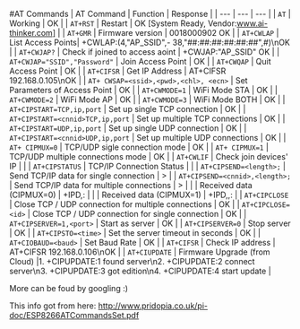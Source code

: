 #AT Commands
| AT Command | Function | Response |
| --- | --- | --- |
| `AT` | Working | OK |
| `AT+RST` | Restart           | OK [System Ready, Vendor:www.ai-thinker.com]             |
| `AT+GMR` | Firmware version  | 0018000902 OK                                            |
| `AT+CWLAP` | List Access Points| +CWLAP:(4,"AP_SSID",- 38,"##:##:##:##:##:##",#)\nOK      |
| `AT+CWJAP?`  | Check if joined to access aoint | +CWJAP:"AP_SSID" OK |
| `AT+CWJAP="SSID","Password"` | Join Access Point | OK |
| `AT+CWQAP` | Quit Access Point | OK |
| `AT+CIFSR` | Get IP Address | AT+CIFSR 192.168.0.105\nOK |
| `AT+ CWSAP=<ssid>,<pwd>,<chl>, <ecn>` | Set Parameters of Access Point | OK |
| `AT+CWMODE=1` | WiFi Mode STA | OK |
| `AT+CWMODE=2` | WiFi Mode AP  | OK |
| `AT+CWMODE=3` | WiFi Mode BOTH | OK |
| `AT+CIPSTART=TCP,ip,port` | Set up single TCP connection | OK |
| `AT+CIPSTART=<cnnid>TCP,ip,port` | Set up multiple TCP connections | OK |
| `AT+CIPSTART=UDP,ip,port` | Set up single UDP connection | OK |
| `AT+CIPSTART=<cnnid>UDP,ip,port` | Set up multiple UDP connections | OK |
| `AT+ CIPMUX=0` | TCP/UDP sigle connection mode | OK |
| `AT+ CIPMUX=1` | TCP/UDP multiple connections mode | OK |
| `AT+CWLIF` | Check join devices' IP | <ips> |
| `AT+CIPSTATUS` | TCP/IP Connection Status |  |
| `AT+CIPSEND=<length>;` | Send TCP/IP data for single connection | > |
| `AT+CIPSEND=<cnnid>,<length>;` | Send TCP/IP data for multiple connections | > |
|                              | Received data (CIPMUX=0) | +IPD,<len>:<data> |
|                              | Received data (CIPMUX=1) | +IPD,<id>,<len>:<data> |
| `AT+CIPCLOSE` | Close TCP / UDP connection for multiple connections | OK |
| `AT+CIPCLOSE=<id>` | Close TCP / UDP connection for single connection | OK |
| `AT+CIPSERVER=1,<port>` | Start as server | OK |
| `AT+CIPSERVER=0` | Stop server | OK |
| `AT+CIPSTO=<time>` | Set the server timeout in seconds | OK |
| `AT+CIOBAUD=<baud>` | Set Baud Rate | OK |
| `AT+CIFSR` | Check IP address | AT+CIFSR 192.168.0.106\nOK |
| `AT+CIUPDATE` | Firmware Upgrade (from Cloud) |1. +CIPUPDATE:1 found server\n2. +CIPUPDATE:2 connect server\n3. +CIPUPDATE:3 got edition\n4. +CIPUPDATE:4 start update |

More can be foud by googling :)

This info got from here: http://www.pridopia.co.uk/pi-doc/ESP8266ATCommandsSet.pdf
